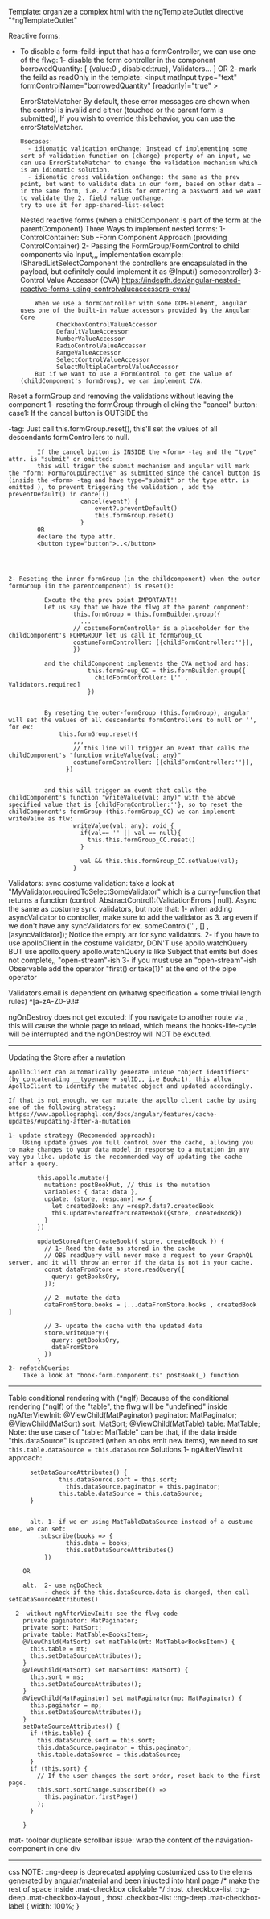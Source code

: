Template:
  organize a complex html with the ngTemplateOutlet directive "*ngTemplateOutlet"



Reactive forms:

- To disable a form-feild-input that has a formController, we can use one of the flwg:
  1- disable the form controller in the component
    borrowedQuantity: [ {value:0 , disabled:true}, Validators... ]
  OR
  2- mark the feild as readOnly in the template:
    <input matInput type="text" formControlName="borrowedQuantity" [readonly]="true" >

  ErrorStateMatcher 
      By default, these error messages are shown when the control is invalid and either (touched or the parent form is submitted), 
      If you wish to override this behavior, you can use the errorStateMatcher.

      Usecases:
        - idiomatic validation onChange: Instead of implementing some sort of validation function on (change) property of an input, we can use ErrorStateMatcher to change the validation mechanism which is an idiomatic solution. 
        - idiomatic cross validation onChange: the same as the prev point, but want to validate data in our form, based on other data — in the same form, i.e. 2 feilds for entering a password and we want to validate the 2. field value onChange.
      try to use it for app-shared-list-select  
  
  Nested reactive forms (when a childComponent is part of the form at the parentComponent)
      Three Ways to implement nested forms:
        1- ControlContainer:  Sub -Form Component Approach (providing ControlContainer)
        2- Passing the FormGroup/FormControl to child components via Input,,, implementation example: (SharedListSelectComponent the controllers are encapsulated in the payload, but definitely could implement it as @Input() somecontroller) 
        3- Control Value Accessor (CVA)
          https://indepth.dev/angular-nested-reactive-forms-using-controlvalueaccessors-cvas/

          When we use a formController with some DOM-element, angular uses one of the built-in value accessors provided by the Angular Core
                CheckboxControlValueAccessor
                DefaultValueAccessor
                NumberValueAccessor
                RadioControlValueAccessor
                RangeValueAccessor
                SelectControlValueAccessor
                SelectMultipleControlValueAccessor
          But if we want to use a FormControl to get the value of (childComponent's formGroup), we can implement CVA.

Reset a formGroup and removing the validations without leaving the component
    1- reseting the formGroup through clicking the "cancel" button:
            case1: If the cancel button is OUTSIDE the <form> -tag:
                   Just call this.formGroup.reset(), this'll set the values of all descendants formControllers to null.

            If the cancel button is INSIDE the <form> -tag and the "type" attr. is "submit" or omitted:
            this will triger the submit mechanism and angular will mark the "form: FormGroupDirective" as submitted since the cancel button is (inside the <form> -tag and have type="submit" or the type attr. is omitted ), to prevent triggering the validation , add the preventDefault() in cancel()  
                        cancel(event?) {
                            event?.preventDefault()
                            this.formGroup.reset()
                        }
            OR 
            declare the type attr.
            <button type="button">..</button>    
            



    2- Reseting the inner formGroup (in the childcomponent) when the outer formGroup (in the parentcomponent) is reset():
              
              Excute the the prev point IMPORTANT!!
              Let us say that we have the flwg at the parent component:
                      this.formGroup = this.formBuilder.group({
                        ...
                      // costumeFormController is a placeholder for the childComponent's FORMGROUP let us call it formGroup_CC
                      costumeFormController: [{childFormController:''}], 
                      })

              and the childComponent implements the CVA method and has:
                          this.formGroup_CC = this.formBuilder.group({
                            childFormController: ['' , Validators.required]
                          })


              By reseting the outer-formGroup (this.formGroup), angular will set the values of all descendants formControllers to null or '', for ex:  
                  this.formGroup.reset({
                      ,,,
                      // this line will trigger an event that calls the childComponent's "function writeValue(val: any)"
                      costumeFormController: [{childFormController:''}], 
                    })


              and this will trigger an event that calls the childComponent's function "writeValue(val: any)" with the above specified value that is {childFormController:''}, so to reset the childComponent's formGroup (this.formGroup_CC) we can implement writeValue as flw:
                      writeValue(val: any): void {
                        if(val== '' || val == null){
                          this.this.formGroup_CC.reset()
                        }

                        val && this.this.formGroup_CC.setValue(val);
                      }


      








Validators:
  sync
    costume validation: take a look at "MyValidator.requiredToSelectSomeValidator" which is a curry-function that returns a 
    function (control: AbstractControl):(ValidationErrors | null).
  Async 
    the same as costume sync validators, but note that:
      1- when adding asyncValidator to controller, make sure to add the validator as 3. arg even if we don't have any syncValidators
       for ex. someControl('' , [] , [asyncValidator]); Notice the empty arr for sync validators.
      2- if you have to use apolloClient in the costume validator, DON'T use apollo.watchQuery BUT use apollo.query
      apollo.watchQuery is like Subject that emits but does not complete,, "open-stream"-ish
      3- if you must use an "open-stream"-ish Observable add the operator "first() or take(1)" at the end of the pipe operator

 Validators.email is dependent on (whatwg specification + some trivial length rules)
^[a-zA-Z0-9.!#$%&'*+\/=?^_`{|}~-]+@[a-zA-Z0-9](?:[a-zA-Z0-9-]{0,61}[a-zA-Z0-9])?(?:\.[a-zA-Z0-9](?:[a-zA-Z0-9-]{0,61}[a-zA-Z0-9])?)*$

ngOnDestroy does not get excuted:
  If you navigate to another route via <a herf="anotherRoute">, this will cause the whole page to reload,
  which means the hooks-life-cycle will be interrupted and the ngOnDestroy will NOT be excuted. 



------------------------------------------------------------
Updating the Store after a mutation

    ApolloClient can automatically generate unique "object identifiers" (by concatenating __typename + sqlID,, i.e Book:1), this allow ApolloClient to identify the mutated object and updated accordingly.

    If that is not enough, we can mutate the apollo client cache by using one of the following strategy:
    https://www.apollographql.com/docs/angular/features/cache-updates/#updating-after-a-mutation

    1- update strategy (Recomended approach):
        Using update gives you full control over the cache, allowing you to make changes to your data model in response to a mutation in any way you like. update is the recommended way of updating the cache after a query.

            this.apollo.mutate({
              mutation: postBookMut, // this is the mutation
              variables: { data: data },
              update: (store, resp:any) => {
                let createdBook: any =resp?.data?.createdBook
                this.updateStoreAfterCreateBook({store, createdBook})
              }
            })

            updateStoreAfterCreateBook({ store, createdBook }) {
              // 1- Read the data as stored in the cache
              // OBS readQuery will never make a request to your GraphQL server, and it will throw an error if the data is not in your cache. 
              const dataFromStore = store.readQuery({
                query: getBooksQry,
              });

              // 2- mutate the data
              dataFromStore.books = [...dataFromStore.books , createdBook ]

              // 3- update the cache with the updated data
              store.writeQuery({
                query: getBooksQry,
                dataFromStore
              })
            }
    2- refetchQueries
        Take a look at "book-form.component.ts" postBook(_) function


------------------------------------------------------------




Table conditional rendering with (*ngIf)
      Because of the conditional rendering (*ngIf) of the "table", the flwg will be "undefined" inside ngAfterViewInit:
            @ViewChild(MatPaginator) paginator: MatPaginator;
            @ViewChild(MatSort) sort: MatSort;
            @ViewChild(MatTable) table: MatTable<BooksItem>;  Note: the use case of "table: MatTable" can be that, if the data 
                                                              inside "this.dataSource" is updated (when an obs emit new items), we need to set 
                                                              `this.table.dataSource = this.dataSource`
      Solutions
      1- ngAfterViewInit approach:
      
          setDataSourceAttributes() {
                  this.dataSource.sort = this.sort;
                    this.dataSource.paginator = this.paginator;
                  this.table.dataSource = this.dataSource;
          }
        

          alt. 1- if we er using MatTableDataSource instead of a custume one, we can set:
            .subscribe(books => {
                    this.data = books;
                    this.setDataSourceAttributes()
              })
      
        OR
      
        alt.  2- use ngDoCheck
              - check if the this.dataSource.data is changed, then call setDataSourceAttributes()
      
      2- without ngAfterViewInit: see the flwg code
        private paginator: MatPaginator;
        private sort: MatSort;
        private table: MatTable<BooksItem>;
        @ViewChild(MatSort) set matTable(mt: MatTable<BooksItem>) {
          this.table = mt;
          this.setDataSourceAttributes();
        }
        @ViewChild(MatSort) set matSort(ms: MatSort) {
          this.sort = ms;
          this.setDataSourceAttributes();
        }
        @ViewChild(MatPaginator) set matPaginator(mp: MatPaginator) {
          this.paginator = mp;
          this.setDataSourceAttributes();
        }
        setDataSourceAttributes() {
          if (this.table) {
            this.dataSource.sort = this.sort;
            this.dataSource.paginator = this.paginator;
            this.table.dataSource = this.dataSource;
          }
          if (this.sort) {
            // If the user changes the sort order, reset back to the first page.
            this.sort.sortChange.subscribe(() =>
              this.paginator.firstPage()
            );
          }

        }


mat- toolbar duplicate scrollbar issue:
wrap the content of the navigation-component in one div








*********************************************************
css
NOTE: ::ng-deep is deprecated
applying costumized css to the elems generated by angular/material and been injucted into html page 
/* make the rest of space inside .mat-checkbox clickable */
:host .checkbox-list ::ng-deep .mat-checkbox-layout , :host .checkbox-list ::ng-deep  .mat-checkbox-label  {
    width: 100%;
}
